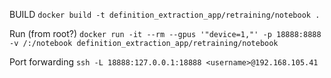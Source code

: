 BUILD
`
docker build -t definition_extraction_app/retraining/notebook .
`

Run (from root?)
`
docker run -it --rm --gpus '"device=1,"' -p 18888:8888 -v /:/notebook definition_extraction_app/retraining/notebook
`
 
Port forwarding
`
ssh -L 18888:127.0.0.1:18888 <username>@192.168.105.41
`
                